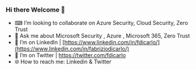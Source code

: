 ### Hi there Welcome 👋

- ⌨ I’m looking to collaborate on Azure Security, Cloud Security, Zero Trust
- 💬 Ask me about Microsoft Security , Azure , Microsoft 365, Zero Trust
- 🥷 I’m on LinkedIn | [https://www.linkedin.com/in/fdicarlo/](https://www.linkedin.com/in/fabriziodicarlo/) 
- 🥷 I’m on Twitter  | https://twitter.com/fdicarlo
- 🌐 How to reach me: Linkedin & Twitter 

